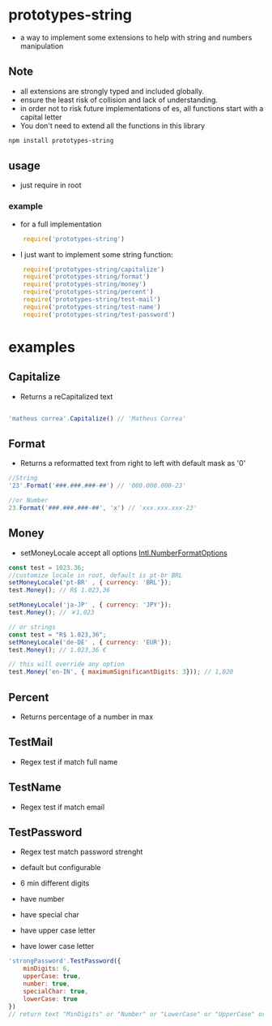 # prototypes-string

- a way to implement some extensions to help with string and numbers manipulation

## Note
 
 - all extensions are strongly typed and included globally.
 - ensure the least risk of collision and lack of understanding.
 - in order not to risk future implementations of es, all functions start with a capital letter
 - You don't need to extend all the functions in this library


``` bash
npm install prototypes-string
```

## usage

 - just require in root

### example

- for a full implementation

``` js
    require('prototypes-string')
```

- I just want to implement some string function:

``` js
    require('prototypes-string/capitalize')
    require('prototypes-string/format')
    require('prototypes-string/money')
    require('prototypes-string/percent')
    require('prototypes-string/test-mail')
    require('prototypes-string/test-name')
    require('prototypes-string/test-password')
``` 

# examples

## Capitalize

- Returns a reCapitalized text

``` js

'matheus correa'.Capitalize() // 'Matheus Correa'

```

## Format

- Returns a reformatted text from right to left with default mask as '0'

``` js
//String
'23'.Format('###.###.###-##') // '000.000.000-23'

//or Number
23.Format('###.###.###-##', 'x') // 'xxx.xxx.xxx-23'
```

## Money

 - setMoneyLocale accept all options [Intl.NumberFormatOptions](https://developer.mozilla.org/pt-BR/docs/Web/JavaScript/Reference/Global_Objects/Intl/NumberFormat#par%C3%A2metros)

``` js
const test = 1023.36;
//customize locale in root, default is pt-br BRL
setMoneyLocale('pt-BR' , { currency: 'BRL'});
test.Money(); // R$ 1.023,36

setMoneyLocale('ja-JP' , { currency: 'JPY'});
test.Money(); // ￥1,023

// or strings
const test = "R$ 1.023,36";
setMoneyLocale('de-DE' , { currency: 'EUR'});
test.Money(); // 1.023,36 €

// this will override any option
test.Money('en-IN', { maximumSignificantDigits: 3})); // 1,020
```

## Percent

 - Returns percentage of a number in max

## TestMail

 - Regex test if match full name

## TestName

 - Regex test if match email

## TestPassword

- Regex test match password strenght

- default but configurable
- 6 min different digits
- have number
- have special char
- have upper case letter
- have lower case letter

``` js
'strongPassword'.TestPassword({
    minDigits: 6,
    upperCase: true,
    number: true,
    specialChar: true,
    lowerCase: true
})
// return text "MinDigits" or "Number" or "LowerCase" or "UpperCase" or "SpecialChar" or "Ok"
```